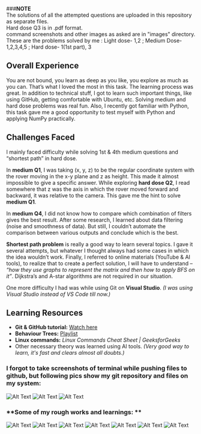 ###**NOTE**  
The solutions of all the attempted questions are uploaded in this repository as separate files.  
Hard dose Q3 is in .pdf format.  
command screenshots and other images as asked are in "images" directory.  
These are the problems solved by me : Light dose- 1,2 ; Medium Dose- 1,2,3,4,5 ; Hard dose- 1(1st part), 3  


## **Overall Experience**  
You are not bound, you learn as deep as you like, you explore as much as you can. That’s what I loved the most in this task.
The learning process was great. In addition to technical stuff, I got to learn such important things, like using GitHub, getting comfortable with Ubuntu, etc.
Solving medium and hard dose problems was real fun. Also, I recently got familiar with Python, this task gave me a good opportunity to test myself with Python and applying NumPy practically.  


## **Challenges Faced**  
I mainly faced difficulty while solving 1st & 4th medium questions and “shortest path” in hard dose.  

In **medium Q1**, I was taking (x, y, z) to be the regular coordinate system with the rover moving in the x-y plane and z as height. This made it almost impossible to give a specific answer.
While exploring **hard dose Q2**, I read somewhere that z was the axis in which the rover moved forward and backward, it was relative to the camera. This gave me the hint to solve **medium Q1**.  

In **medium Q4**, I did not know how to compare which combination of filters gives the best result. After some research, I learned about data filtering (noise and smoothness of data).
But still, I couldn’t automate the comparison between various outputs and conclude which is the best.  

**Shortest path problem** is really a good way to learn several topics. I gave it several attempts, but whatever I thought always had some cases in which the idea wouldn’t work.
Finally, I referred to online materials (YouTube & AI tools), to realize that to create a perfect solution, I will have to understand – *“how they use graphs to represent the matrix and then how to apply BFS on it”*.
Dijkstra’s and A-star algorithms are not required in our situation.  

One more difficulty I had was while using Git on **Visual Studio**. *(I was using Visual Studio instead of VS Code till now.)*  


## **Learning Resources**  
- **Git & GitHub tutorial:** [Watch here](https://www.youtube.com/watch?v=Ez8F0nW6S-w&t=1454s)  
- **Behaviour Trees:** [Playlist](https://www.youtube.com/playlist?list=PLFQdM4LOGDr_vYJuo8YTRcmv3FrwczdKg)  
- **Linux commands:** *Linux Commands Cheat Sheet | GeeksforGeeks*  
- Other necessary theory was learned using AI tools. *(Very good way to learn, it's fast and clears almost all doubts.)*  


### **I forgot to take screenshots of terminal while pushing files to github, but following pics show my git repository and files on my system:**

![Alt Text](images/windows_git_dir.jpeg)
![Alt Text](images/linux_git_commands_1.jpeg)
![Alt Text](images/linux_git_commands_2.jpeg)


### **Some of my rough works and learnings: **

![Alt Text](images/1.jpeg)
![Alt Text](images/2.jpeg)
![Alt Text](images/3.jpeg)
![Alt Text](images/4.jpeg)
![Alt Text](images/5.jpeg)
![Alt Text](images/6.jpeg)
![Alt Text](images/7.jpeg)
